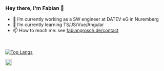 ### Hey there, I'm Fabian 👋

- 🔭 I’m currently working as a SW engineer at DATEV eG in Nuremberg
- 🌱 I’m currently learning TS/JS/Vue/Angular
- 📫 How to reach me: see <a href="https://www.fabiangrosch.de/contact/">fabiangrosch.de/contact</a>

<br/>

[![Top Langs](https://github-readme-stats.vercel.app/api/top-langs/?username=expensne)](https://github.com/anuraghazra/github-readme-stats)


<a href="https://www.linkedin.com/in/fabian-grosch/">
  <img align="left" alt="Fabian Grosch's LinkedIn" width="20px" src="https://cdn.jsdelivr.net/npm/simple-icons@v3/icons/linkedin.svg" />
</a>
